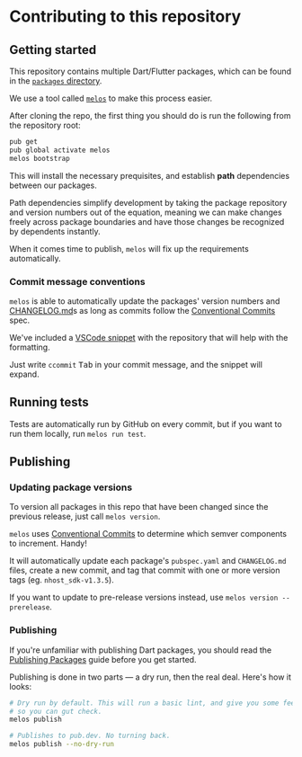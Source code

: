 # Contributing to this repository
## Getting started

This repository contains multiple Dart/Flutter packages, which can be found
in the [`packages` directory](https://github.com/shyndman/nhost-dart/tree/main/packages).

We use a tool called [`melos`](https://pub.dev/packages/melos) to make this
process easier.

After cloning the repo, the first thing you should do is run the following
from the repository root:

```sh
pub get
pub global activate melos
melos bootstrap
```

This will install the necessary prequisites, and establish **path** dependencies
between our packages.

Path dependencies simplify development by taking the package repository and
version numbers out of the equation, meaning we can make changes freely across
package boundaries and have those changes be recognized by dependents instantly.

When it comes time to publish, `melos` will fix up the requirements
automatically.

### Commit message conventions

`melos` is able to automatically update the packages' version numbers and
[CHANGELOG.md](https://github.com/shyndman/nhost-dart/blob/main/packages/nhost_sdk/CHANGELOG.md)s
as long as commits follow the [Conventional
Commits](https://www.conventionalcommits.org/en/v1.0.0/) spec.

We've included a [VSCode
snippet](https://github.com/shyndman/nhost-dart/blob/main/.vscode/conventional-commits.code-snippets) with the repository that will help with the formatting.

Just write `ccommit` <kbd>Tab</kbd> in your commit message, and the snippet
will expand.

## Running tests

Tests are automatically run by GitHub on every commit, but if you want to
run them locally, run `melos run test`.

## Publishing
### Updating package versions

To version all packages in this repo that have been changed since the previous
release, just call `melos version`.

`melos` uses [Conventional
Commits](https://www.conventionalcommits.org/en/v1.0.0/) to determine which
semver components to increment. Handy!

It will automatically update each package's `pubspec.yaml` and `CHANGELOG.md`
files, create a new commit, and tag that commit with one or more version tags
(eg. `nhost_sdk-v1.3.5`).

If you want to update to pre-release versions instead, use `melos version
--prerelease`.

### Publishing

If you're unfamiliar with publishing Dart packages, you should read
the [Publishing Packages](https://dart.dev/tools/pub/publishing) guide before
you get started.

Publishing is done in two parts — a dry run, then the real deal. Here's how
it looks:

```sh
# Dry run by default. This will run a basic lint, and give you some feedback
# so you can gut check.
melos publish

# Publishes to pub.dev. No turning back.
melos publish --no-dry-run
```
